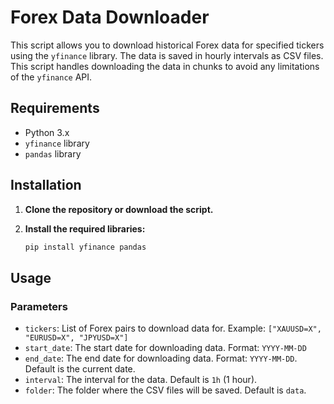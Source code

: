 # Forex Data Downloader

This script allows you to download historical Forex data for specified tickers using the `yfinance` library. The data is saved in hourly intervals as CSV files. This script handles downloading the data in chunks to avoid any limitations of the `yfinance` API.

## Requirements

- Python 3.x
- `yfinance` library
- `pandas` library

## Installation

1. **Clone the repository or download the script.**

2. **Install the required libraries:**
    ```bash
    pip install yfinance pandas
    ```

## Usage

### Parameters

- `tickers`: List of Forex pairs to download data for. Example: `["XAUUSD=X", "EURUSD=X", "JPYUSD=X"]`
- `start_date`: The start date for downloading data. Format: `YYYY-MM-DD`
- `end_date`: The end date for downloading data. Format: `YYYY-MM-DD`. Default is the current date.
- `interval`: The interval for the data. Default is `1h` (1 hour).
- `folder`: The folder where the CSV files will be saved. Default is `data`.